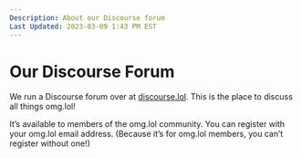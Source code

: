 ```yaml
---
Description: About our Discourse forum
Last Updated: 2023-03-09 1:43 PM EST
---
```


# Our Discourse Forum

We run a Discourse forum over at [discourse.lol](https://discourse.lol). This is the place to discuss all things omg.lol!

It’s available to members of the omg.lol community. You can register with your omg.lol email address. (Because it’s for omg.lol members, you can’t register without one!)
